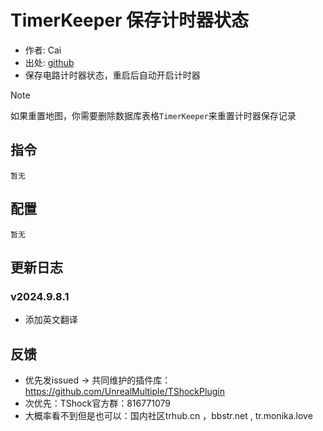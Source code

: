 # TimerKeeper 保存计时器状态

- 作者: Cai
- 出处: [github](https://github.com/THEXN/CaiPlugins)
- 保存电路计时器状态，重启后自动开启计时器  
> [!NOTE]  
> 如果重置地图，你需要删除数据库表格`TimerKeeper`来重置计时器保存记录

## 指令
```
暂无
```

## 配置
```
暂无
```
## 更新日志
### v2024.9.8.1
- 添加英文翻译

## 反馈
- 优先发issued -> 共同维护的插件库：https://github.com/UnrealMultiple/TShockPlugin
- 次优先：TShock官方群：816771079
- 大概率看不到但是也可以：国内社区trhub.cn ，bbstr.net , tr.monika.love
